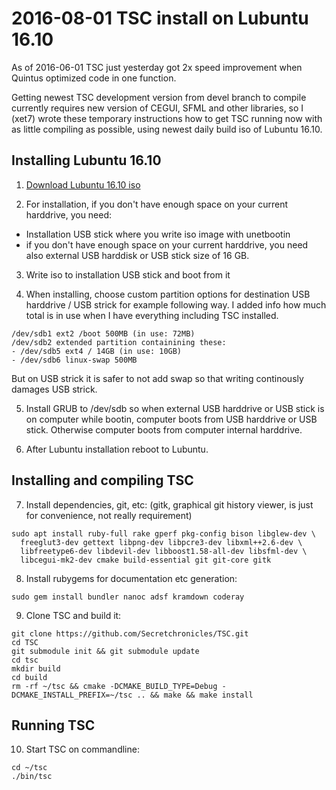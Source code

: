 2016-08-01 TSC install on Lubuntu 16.10
=======================================

As of 2016-06-01 TSC just yesterday got 2x speed improvement
when Quintus optimized code in one function.

Getting newest TSC development version from devel branch
to compile currently requires new version of CEGUI, SFML
and other libraries, so I (xet7) wrote these temporary
instructions how to get TSC running now with as little
compiling as possible, using newest daily build iso of
Lubuntu 16.10.

Installing Lubuntu 16.10
------------------------

1) [Download Lubuntu 16.10 iso][1]

2) For installation, if you don't have enough space on your
current harddrive, you need:

* Installation USB stick where you write iso image with unetbootin
* if you don't have enough space on your current harddrive,
you need also external USB harddisk or USB stick size of 16 GB.

3) Write iso to installation USB stick and boot from it

4) When installing, choose custom partition options for destination
USB harddrive / USB strick for example following way.
I added info how much total is in use when I have everything including
TSC installed.

~~~~~~~~~~~~~~~~~~~~~~~~~~~~~~~~~~~~~~~~
/dev/sdb1 ext2 /boot 500MB (in use: 72MB)
/dev/sdb2 extended partition containining these:
- /dev/sdb5 ext4 / 14GB (in use: 10GB)
- /dev/sdb6 linux-swap 500MB
~~~~~~~~~~~~~~~~~~~~~~~~~~~~~~~~~~~~~~~~

But on USB strick it is safer to not add swap so that writing continously
damages USB strick.

5) Install GRUB to /dev/sdb so when external USB harddrive or USB stick
is on computer while bootin, computer boots from USB harddrive or USB stick.
Otherwise computer boots from computer internal harddrive.

6) After Lubuntu installation reboot to Lubuntu.

Installing and compiling TSC
----------------------------

7) Install dependencies, git, etc:
(gitk, graphical git history viewer, is just for convenience,
not really requirement)

~~~~~~~~~~~~~~~~~~~~~~~~~~~~~~~~~~~~~~~~
sudo apt install ruby-full rake gperf pkg-config bison libglew-dev \
  freeglut3-dev gettext libpng-dev libpcre3-dev libxml++2.6-dev \
  libfreetype6-dev libdevil-dev libboost1.58-all-dev libsfml-dev \
  libcegui-mk2-dev cmake build-essential git git-core gitk
~~~~~~~~~~~~~~~~~~~~~~~~~~~~~~~~~~~~~~~~

8) Install rubygems for documentation etc generation:

~~~~~~~~~~~~~~~~~~~~~~~~~~~~~~~~~~~~~~~~
sudo gem install bundler nanoc adsf kramdown coderay
~~~~~~~~~~~~~~~~~~~~~~~~~~~~~~~~~~~~~~~~

9) Clone TSC and build it:

~~~~~~~~~~~~~~~~~~~~~~~~~~~~~~~~~~~~~~~~
git clone https://github.com/Secretchronicles/TSC.git
cd TSC
git submodule init && git submodule update
cd tsc
mkdir build
cd build
rm -rf ~/tsc && cmake -DCMAKE_BUILD_TYPE=Debug -DCMAKE_INSTALL_PREFIX=~/tsc .. && make && make install
~~~~~~~~~~~~~~~~~~~~~~~~~~~~~~~~~~~~~~~~

Running TSC
-----------

10) Start TSC on commandline:
~~~~~~~~~~~~~~~~~~~~~~~~~~~~~~~~~~~~~~~~
cd ~/tsc
./bin/tsc
~~~~~~~~~~~~~~~~~~~~~~~~~~~~~~~~~~~~~~~~

[1]: http://cdimage.ubuntu.com/lubuntu/daily-live/current/
